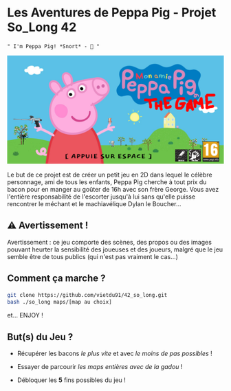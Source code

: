 # Les Aventures de Peppa Pig - Projet So_Long 42

```
" I'm Peppa Pig! *Snort* - 🐷 "
```
![Screenshot](intro.png)

Le but de ce projet est de créer un petit jeu en 2D dans lequel le célèbre personnage, ami de tous les enfants, Peppa Pig
cherche à tout prix du bacon pour en manger au goûter de 16h avec son frère George. Vous avez l'entière responsabilité de l'escorter
jusqu'à lui sans qu'elle puisse rencontrer le méchant et le machiavélique Dylan le Boucher... 

## ⚠️ Avertissement !

Avertissement : ce jeu comporte des scènes, des propos ou des images pouvant heurter la sensibilité des joueuses et des joueurs, malgré que le jeu semble être de tous publics (qui n'est pas vraiment le cas...)

## Comment ça marche ?

```bash
git clone https://github.com/vietdu91/42_so_long.git
bash ./so_long maps/[map au choix]
```

et... ENJOY !

## But(s) du Jeu ?

- Récupérer les bacons *le plus vite* et avec *le moins de pas possibles* !

- Essayer de parcourir *les maps entières avec de la gadou* !

- Débloquer les **5** fins possibles du jeu !
